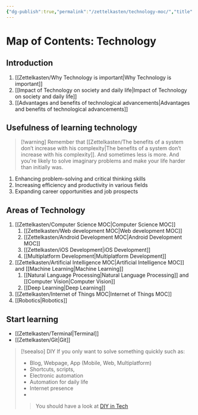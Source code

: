 ```yaml
---
{"dg-publish":true,"permalink":"/zettelkasten/technology-moc/","title":"Tech | Map Of Content","tags":["status/MOC"],"created":"2022-10-04T22:13:24.000+01:00"}
---
```



# Map of Contents: Technology


## Introduction

1. [[Zettelkasten/Why Technology is important\|Why Technology is important]]
2. [[Impact of Technology on society and  daily life\|Impact of Technology on society and  daily life]]
3. [[Advantages and benefits of technological advancements\|Advantages and benefits of technological advancements]]


## Usefulness of learning technology

>[!warning] Remember that
[[Zettelkasten/The benefits of a system don’t increase with his complexity\|The benefits of a system don’t increase with his complexity]].  And sometimes less is more. And you're likely to solve imaginary problems and make your life harder than initially was.

1. Enhancing problem-solving and critical thinking skills
2. Increasing efficiency and productivity in various fields
3. Expanding career opportunities and job prospects


## Areas of Technology 

1. [[Zettelkasten/Computer Science MOC\|Computer Science MOC]]
	1. [[Zettelkasten/Web development MOC\|Web development MOC]]
	2. [[Zettelkasten/Android Development MOC\|Android Development MOC]]
	3. [[Zettelkasten/iOS Development\|iOS Development]]
	4. [[Multiplatform Development\|Multiplatform Development]]
2. [[Zettelkasten/Artificial Intelligence MOC\|Artificial Intelligence MOC]] and [[Machine Learning\|Machine Learning]]
	1. [[Natural Language Processing\|Natural Language Processing]] and [[Computer Vision\|Computer Vision]]
	2. [[Deep Learning\|Deep Learning]]
3. [[Zettelkasten/Internet of Things MOC\|Internet of Things MOC]]
4. [[Robotics\|Robotics]]

## Start learning

- [[Zettelkasten/Terminal\|Terminal]]
- [[Zettelkasten/Git\|Git]]

> [!seealso] DIY
>  If you only want to solve something quickly such as:
>  - Blog, Webpage, App (Mobile, Web, Multiplatform)
>  - Shortcuts, scripts, 
>  - Electronic automation
>  - Automation for daily life
>  - Internet presence
>  - 
>  > You should have a look at [DIY in Tech](DIY%20in%20Tech)








